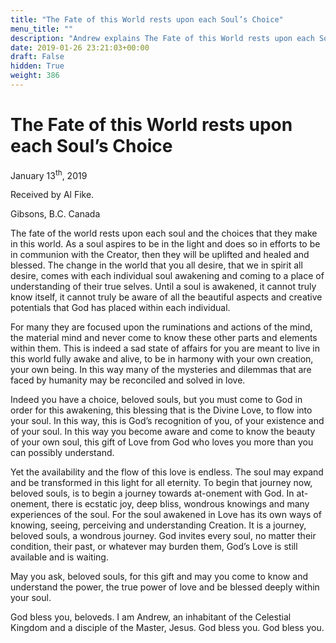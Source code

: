 ```yaml
---
title: "The Fate of this World rests upon each Soul’s Choice"
menu_title: ""
description: "Andrew explains The Fate of this World rests upon each Soul’s Choice"
date: 2019-01-26 23:21:03+00:00
draft: False
hidden: True
weight: 386
---
```

# The Fate of this World rests upon each Soul’s Choice

January 13<sup>th</sup>, 2019

Received by Al Fike.

Gibsons, B.C. Canada 


The fate of the world rests upon each soul and the choices that they make in this world. As a soul aspires to be in the light and does so in efforts to be in communion with the Creator, then they will be uplifted and healed and blessed. The change in the world that you all desire, that we in spirit all desire, comes with each individual soul awakening and coming to a place of understanding of their true selves. Until a soul is awakened, it cannot truly know itself, it cannot truly be aware of all the beautiful aspects and creative potentials that God has placed within each individual.

For many they are focused upon the ruminations and actions of the mind, the material mind and never come to know these other parts and elements within them. This is indeed a sad state of affairs for you are meant to live in this world fully awake and alive, to be in harmony with your own creation, your own being. In this way many of the mysteries and dilemmas that are faced by humanity may be reconciled and solved in love.

Indeed you have a choice, beloved souls, but you must come to God in order for this awakening, this blessing that is the Divine Love, to flow into your soul. In this way, this is God’s recognition of you, of your existence and of your soul. In this way you become aware and come to know the beauty of your own soul, this gift of Love from God who loves you more than you can possibly understand.

Yet the availability and the flow of this love is endless. The soul may expand and be transformed in this light for all eternity. To begin that journey now, beloved souls, is to begin a journey towards at-onement with God. In at-onement, there is ecstatic joy, deep bliss, wondrous knowings and many experiences of the soul. For the soul awakened in Love has its own ways of knowing, seeing, perceiving and understanding Creation. It is a journey, beloved souls, a wondrous journey. God invites every soul, no matter their condition, their past, or whatever may burden them, God’s Love is still available and is waiting.

May you ask, beloved souls, for this gift and may you come to know and understand the power, the true power of love and be blessed deeply within your soul.

God bless you, beloveds. I am Andrew, an inhabitant of the Celestial Kingdom and a disciple of the Master, Jesus. God bless you. God bless you.